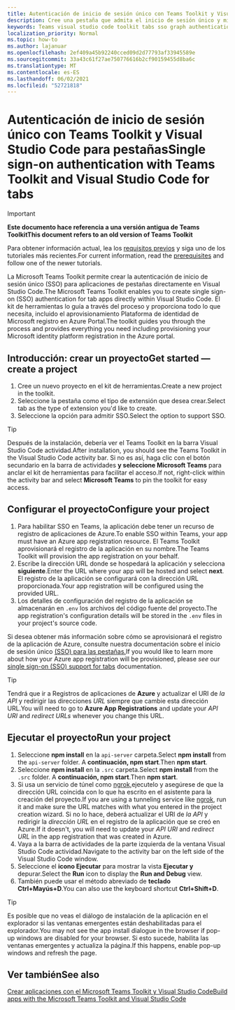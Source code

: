 ```yaml
---
title: Autenticación de inicio de sesión único con Teams Toolkit y Visual Studio Code para pestañas
description: Cree una pestaña que admita el inicio de sesión único y microsoft Graph llamadas directamente dentro de Visual Studio Code con el Microsoft Teams Toolkit
keywords: Teams visual studio code toolkit tabs sso graph authentication Azure identity platform
localization_priority: Normal
ms.topic: how-to
ms.author: lajanuar
ms.openlocfilehash: 2ef409a45b92240cced09d2d77793af33945589e
ms.sourcegitcommit: 33a43c61f27ae750776616b2cf90159455d8ba6c
ms.translationtype: MT
ms.contentlocale: es-ES
ms.lasthandoff: 06/02/2021
ms.locfileid: "52721818"
---
```

# <a name="single-sign-on-authentication-with-teams-toolkit-and-visual-studio-code-for-tabs"></a><span data-ttu-id="27e2a-104">Autenticación de inicio de sesión único con Teams Toolkit y Visual Studio Code para pestañas</span><span class="sxs-lookup"><span data-stu-id="27e2a-104">Single sign-on authentication with Teams Toolkit and Visual Studio Code for tabs</span></span>

> [!IMPORTANT]
> <span data-ttu-id="27e2a-105">**Este documento hace referencia a una versión antigua de Teams Toolkit**</span><span class="sxs-lookup"><span data-stu-id="27e2a-105">**This document refers to an old version of Teams Toolkit**</span></span>
>
> <span data-ttu-id="27e2a-106">Para obtener información actual, lea los [requisitos previos](../get-started/prerequisites.md) y siga uno de los tutoriales más recientes.</span><span class="sxs-lookup"><span data-stu-id="27e2a-106">For current information, read the [prerequisites](../get-started/prerequisites.md) and follow  one of the newer tutorials.</span></span>

<span data-ttu-id="27e2a-107">La Microsoft Teams Toolkit permite crear la autenticación de inicio de sesión único (SSO) para aplicaciones de pestañas directamente en Visual Studio Code.</span><span class="sxs-lookup"><span data-stu-id="27e2a-107">The Microsoft Teams Toolkit enables you to create single sign-on (SSO) authentication for tab apps directly within Visual Studio Code.</span></span> <span data-ttu-id="27e2a-108">El kit de herramientas lo guía a través del proceso y proporciona todo lo que necesita, incluido el aprovisionamiento Plataforma de identidad de Microsoft registro en Azure Portal.</span><span class="sxs-lookup"><span data-stu-id="27e2a-108">The toolkit guides you through the process and provides everything you need including provisioning your Microsoft identity platform registration in the Azure portal.</span></span>

## <a name="get-started--create-a-project"></a><span data-ttu-id="27e2a-109">Introducción: crear un proyecto</span><span class="sxs-lookup"><span data-stu-id="27e2a-109">Get started — create a project</span></span>

1. <span data-ttu-id="27e2a-110">Cree un nuevo proyecto en el kit de herramientas.</span><span class="sxs-lookup"><span data-stu-id="27e2a-110">Create a new project in the toolkit.</span></span>
1. <span data-ttu-id="27e2a-111">Seleccione la pestaña como el tipo de extensión que desea crear.</span><span class="sxs-lookup"><span data-stu-id="27e2a-111">Select tab as the type of extension you'd like to create.</span></span>
1. <span data-ttu-id="27e2a-112">Seleccione la opción para admitir SSO.</span><span class="sxs-lookup"><span data-stu-id="27e2a-112">Select the option to support SSO.</span></span>

> [!TIP]
> <span data-ttu-id="27e2a-113">Después de la instalación, debería ver el Teams Toolkit en la barra Visual Studio Code actividad.</span><span class="sxs-lookup"><span data-stu-id="27e2a-113">After installation, you should see the Teams Toolkit in the Visual Studio Code activity bar.</span></span> <span data-ttu-id="27e2a-114">Si no es así, haga clic con el botón secundario en la barra de actividades **y seleccione Microsoft Teams** para anclar el kit de herramientas para facilitar el acceso.</span><span class="sxs-lookup"><span data-stu-id="27e2a-114">If not, right-click within the activity bar and select **Microsoft Teams** to pin the toolkit for easy access.</span></span>

## <a name="configure-your-project"></a><span data-ttu-id="27e2a-115">Configurar el proyecto</span><span class="sxs-lookup"><span data-stu-id="27e2a-115">Configure your project</span></span>

1. <span data-ttu-id="27e2a-116">Para habilitar SSO en Teams, la aplicación debe tener un recurso de registro de aplicaciones de Azure.</span><span class="sxs-lookup"><span data-stu-id="27e2a-116">To enable SSO within Teams, your app must have an Azure app registration resource.</span></span> <span data-ttu-id="27e2a-117">El Teams Toolkit aprovisionará el registro de la aplicación en su nombre.</span><span class="sxs-lookup"><span data-stu-id="27e2a-117">The Teams Toolkit will provision the app registration on your behalf.</span></span>
1. <span data-ttu-id="27e2a-118">Escribe la dirección URL donde se hospedará la aplicación y selecciona **siguiente**.</span><span class="sxs-lookup"><span data-stu-id="27e2a-118">Enter the URL where your app will be hosted and select **next**.</span></span> <span data-ttu-id="27e2a-119">El registro de la aplicación se configurará con la dirección URL proporcionada.</span><span class="sxs-lookup"><span data-stu-id="27e2a-119">Your app registration will be configured using the provided URL.</span></span>
1. <span data-ttu-id="27e2a-120">Los detalles de configuración del registro de la aplicación se almacenarán en `.env` los archivos del código fuente del proyecto.</span><span class="sxs-lookup"><span data-stu-id="27e2a-120">The app registration's configuration details will be stored in the `.env` files in your project's source code.</span></span>

<span data-ttu-id="27e2a-121">Si desea obtener más información sobre cómo se aprovisionará  el registro de la aplicación de Azure, consulte nuestra documentación sobre el inicio de sesión único [(SSO) para las pestañas.](../tabs/how-to/authentication/auth-aad-sso.md)</span><span class="sxs-lookup"><span data-stu-id="27e2a-121">If you would like to learn more about how your Azure app registration will be provisioned, please _see_  our [single sign-on (SSO) support for tabs](../tabs/how-to/authentication/auth-aad-sso.md) documentation.</span></span>

> [!TIP]
> <span data-ttu-id="27e2a-122">Tendrá que ir a Registros de aplicaciones de **Azure** y actualizar el URI de *la API* y redirigir las direcciones *URL* siempre que cambie esta dirección URL.</span><span class="sxs-lookup"><span data-stu-id="27e2a-122">You will need to go to **Azure App Registrations** and update your *API URI* and *redirect URLs* whenever you change this URL.</span></span>

## <a name="run-your-project"></a><span data-ttu-id="27e2a-123">Ejecutar el proyecto</span><span class="sxs-lookup"><span data-stu-id="27e2a-123">Run your project</span></span>

1. <span data-ttu-id="27e2a-124">Seleccione **npm install** en la `api-server` carpeta.</span><span class="sxs-lookup"><span data-stu-id="27e2a-124">Select **npm install** from the `api-server` folder.</span></span> <span data-ttu-id="27e2a-125">A **continuación, npm start**.</span><span class="sxs-lookup"><span data-stu-id="27e2a-125">Then **npm start**.</span></span>
1. <span data-ttu-id="27e2a-126">Seleccione **npm install** en la `.src` carpeta.</span><span class="sxs-lookup"><span data-stu-id="27e2a-126">Select **npm install** from the `.src` folder.</span></span> <span data-ttu-id="27e2a-127">A **continuación, npm start**.</span><span class="sxs-lookup"><span data-stu-id="27e2a-127">Then **npm start**.</span></span>
1. <span data-ttu-id="27e2a-128">Si usa un servicio de túnel como [ngrok,](https://ngrok.com/)ejecutelo y asegúrese de que la dirección URL coincida con lo que ha escrito en el asistente para la creación del proyecto.</span><span class="sxs-lookup"><span data-stu-id="27e2a-128">If you are using a tunneling service like [ngrok](https://ngrok.com/), run it and make sure the URL matches with what you entered in the project creation wizard.</span></span> <span data-ttu-id="27e2a-129">Si no lo hace, deberá actualizar el URI de _la API_ y redirigir la _dirección URL_ en el registro de la aplicación que se creó en Azure.</span><span class="sxs-lookup"><span data-stu-id="27e2a-129">If it doesn't, you will need to update your _API URI_ and _redirect URL_ in the app registration that was created in Azure.</span></span>
1. <span data-ttu-id="27e2a-130">Vaya a la barra de actividades de la parte izquierda de la ventana Visual Studio Code actividad.</span><span class="sxs-lookup"><span data-stu-id="27e2a-130">Navigate to the activity bar on the left side of the Visual Studio Code window.</span></span>
1. <span data-ttu-id="27e2a-131">Seleccione el **icono Ejecutar** para mostrar la vista **Ejecutar y** depurar.</span><span class="sxs-lookup"><span data-stu-id="27e2a-131">Select the **Run** icon to display the **Run and Debug** view.</span></span>
1. <span data-ttu-id="27e2a-132">También puede usar el método abreviado de **teclado Ctrl+Mayús+D**.</span><span class="sxs-lookup"><span data-stu-id="27e2a-132">You can also use the keyboard shortcut **Ctrl+Shift+D**.</span></span>

> [!TIP]
> <span data-ttu-id="27e2a-133">Es posible que no veas el diálogo de instalación de la aplicación en el explorador si las ventanas emergentes están deshabilitadas para el explorador.</span><span class="sxs-lookup"><span data-stu-id="27e2a-133">You may not see the app install dialogue in the browser if pop-up windows are disabled for your browser.</span></span> <span data-ttu-id="27e2a-134">Si esto sucede, habilita las ventanas emergentes y actualiza la página.</span><span class="sxs-lookup"><span data-stu-id="27e2a-134">If this happens, enable pop-up windows and refresh the page.</span></span>

## <a name="see-also"></a><span data-ttu-id="27e2a-135">Ver también</span><span class="sxs-lookup"><span data-stu-id="27e2a-135">See also</span></span>

[<span data-ttu-id="27e2a-136">Crear aplicaciones con el Microsoft Teams Toolkit y Visual Studio Code</span><span class="sxs-lookup"><span data-stu-id="27e2a-136">Build apps with the Microsoft Teams Toolkit and Visual Studio Code</span></span>](visual-studio-code-overview.md)
